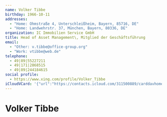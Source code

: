 ```yaml
---
name: Volker Tibbe
birthday: 1966-10-11
addresses:
  - "Home: Ohmstraße 4, Unterschleißheim, Bayern, 85716, DE"
  - "Home: Landwehrstr. 37, München, Bayern, 80336, DE"
organization: IC Immobilien Service GmbH
title: Head of Asset Management\, Mitglied der Geschäftsführung
email:
  - "Other: v.tibbe@office-group.org"
  - "Work: vtibbe@web.de"
telephone:
  - 49|89|55227211
  - 49|171|2868515
  - 49|89|244184615
social profile:
  - https://www.xing.com/profile/Volker_Tibbe
iCloudVCard: '{"url":"https://contacts.icloud.com/311500889/carddavhome/card/NzEwNGYwYTItYzRkOC00ZGVkLWE4YTAtNTMwMTcwNDEzYjY2.vcf","etag":"\"kmfhdc4d\"","data":"BEGIN:VCARD\r\nVERSION:3.0\r\nFN:\r\nN:Tibbe;Volker;;;\r\nUID:7104f0a2-c4d8-4ded-a8a0-530170413b66\r\nBDAY;VALUE=date:1966-10-11\r\nADR;TYPE=HOME:;;Ohmstraße 4;Unterschleißheim;Bayern;85716;DE;\r\nADR;TYPE=HOME:;;Landwehrstr. 37;München;Bayern;80336;DE;\r\nWP1.X-ABLABEL:Work\r\nWP2.X-ABLABEL:Work\r\nWP3.X-ABLABEL:Work\r\nWP4.X-ABLABEL:Work\r\nWP5.X-ABLABEL:Work\r\nWP6.X-ABLABEL:Work\r\nWP7.X-ABLABEL:Work\r\nitem0.X-ABLABEL:xing\r\nPRODID:ez-vcard 0.9.13-fc\r\nREV:2025-04-03T22:12:03Z\r\nORG:IC Immobilien Service GmbH;\r\nTITLE:Head of Asset Management\\, Mitglied der Geschäftsführung\r\nEMAIL;TYPE=OTHER:v.tibbe@office-group.org\r\nEMAIL;TYPE=WORK:vtibbe@web.de\r\nPHOTO;VALUE=uri:https://gateway.icloud.com/contacts/311500889/ck/card/b34bf\r\n 721d2687e86d4a8c746eff7a72e\r\nTEL:49|89|55227211\r\nTEL:49|171|2868515\r\nTEL:49|89|244184615\r\nitem0.X-SOCIALPROFILE;X-USER=Volker_Tibbe:https://www.xing.com/profile/Volk\r\n er_Tibbe\r\nEND:VCARD"}'
---
```

# Volker Tibbe